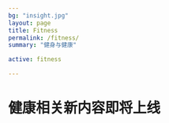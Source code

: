```yaml
---
bg: "insight.jpg"
layout: page
title: Fitness
permalink: /fitness/
summary: "健身与健康"

active: fitness

---
```



# 健康相关新内容即将上线
